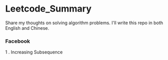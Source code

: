 # Leetcode_Summary
Share my thoughts on solving algorithm problems.
I'll write this repo in both English and Chinese.

### Facebook
1 . Increasing Subsequence

